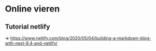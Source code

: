 # Online vieren

## Tutorial netlify
=> https://www.netlify.com/blog/2020/05/04/building-a-markdown-blog-with-next-9.4-and-netlify/
